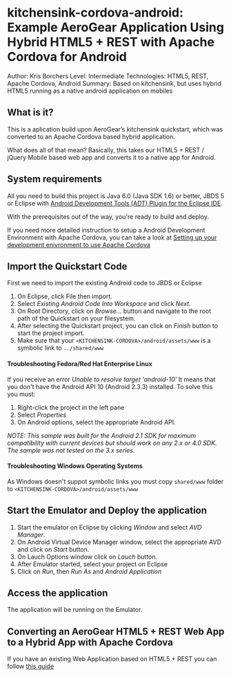 kitchensink-cordova-android: Example AeroGear Application Using Hybrid HTML5 + REST with Apache Cordova for Android
===================================================================================================================
Author: Kris Borchers
Level: Intermediate
Technologies: HTML5, REST, Apache Cordova, Android
Summary: Based on kitchensink, but uses hybrid HTML5 running as a native android application on mobiles

What is it?
-----------

This is a aplication build upon AeroGear’s kitchensink quickstart, which was converted to an Apache Cordova based hybrid application.

What does all of that mean? Basically, this takes our HTML5 + REST / jQuery Mobile based web app and converts it to a native app for Android. 

System requirements
-------------------

All you need to build this project is Java 6.0 (Java SDK 1.6) or better, JBDS 5 or Eclipse with [Android Development Tools (ADT) Plugin for the Eclipse IDE](http://developer.android.com/tools/sdk/eclipse-adt.html).

With the prerequisites out of the way, you're ready to build and deploy.

If you need more detailed instruction to setup a Android Development Environment with Apache Cordova, you can take a look at [Setting up your development enivronment to use Apache Cordova](http://aerogear.org/docs/guides/CordovaSetup/)

Import the Quickstart Code
---------------------------

First we need to import the existing Android code to JBDS or Eclipse

1. On Eclipse, click File then import.
2. Select *Existing Android Code Into Workspace* and click *Next*.
3. On Root Directory, click on *Browse...* button and navigate to the root path of the Quickstart on your filesystem.
4. After selecting the Quickstart project, you can click on *Finish* button to start the project import.
5. Make sure that your `<KITCHENSINK-CORDOVA>/android/assets/www` is a symbolic link to `../shared/www`


#### Troubleshooting Fedora/Red Hat Enterprise Linux

If you receive an error _Unable to resolve target 'android-10'_ It means that you don't have the Android API 10 (Android 2.3.3) installed. To solve this you must:

1. Right-click the project in the left pane
2. Select *Properties*
3. On Android options, select the appropriate Android API.

_NOTE: This sample was built for the Android 2.1 SDK for maximum compatibility with current devices but should work on any 2.x or 4.0 SDK. The sample was not tested on the 3.x series._

#### Troubleshooting Windows Operating Systems

As Windows doesn't suppot symbolic links you must copy `shared/www` folder to `<KITCHENSINK-CORDOVA>/android/assets/www`


Start the Emulator and Deploy the application
--------------------------------------------

1. Start the emulator on Eclipse by clicking *Window* and select *AVD Manager*.
2. On Android Virtual Device Manager window, select the appropriate AVD and click on *Start* button.
3. On Lauch Options window click on *Lauch* button.
4. After Emulator started, select your project on Eclipse
5. Click on *Run*, then *Run As* and *Android Application*

Access the application
---------------------

The application will be running on the Emulator.

Converting an AeroGear HTML5 + REST Web App to a Hybrid App with Apache Cordova
--------------------------------------------------------------------------------

If you have an existing Web Application based on HTML5 + REST you can follow [this guide](http://aerogear.org/docs/guides/HTML5ToHybridWithCordova)



